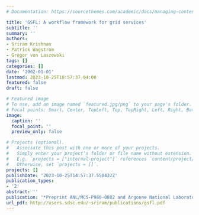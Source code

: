 ```yaml
---
# Documentation: https://sourcethemes.com/academic/docs/managing-content/

title: 'GSFL: A workflow framework for grid services'
subtitle: ''
summary: ''
authors:
- Sriram Krishnan
- Patrick Wagstrom
- Gregor von Laszewski
tags: []
categories: []
date: '2002-01-01'
lastmod: 2023-10-25T10:57:37-04:00
featured: false
draft: false

# Featured image
# To use, add an image named `featured.jpg/png` to your page's folder.
# Focal points: Smart, Center, TopLeft, Top, TopRight, Left, Right, BottomLeft, Bottom, BottomRight.
image:
  caption: ''
  focal_point: ''
  preview_only: false

# Projects (optional).
#   Associate this post with one or more of your projects.
#   Simply enter your project's folder or file name without extension.
#   E.g. `projects = ["internal-project"]` references `content/project/deep-learning/index.md`.
#   Otherwise, set `projects = []`.
projects: []
publishDate: '2023-10-25T14:57:37.550432Z'
publication_types:
- '2'
abstract: ''
publication: '*Preprint ANL/MCS-P980-0802 and Argonne National Laboratory*'
url_pdf: http://users.sdsc.edu/~sriram/publications/gsfl.pdf
---
```


